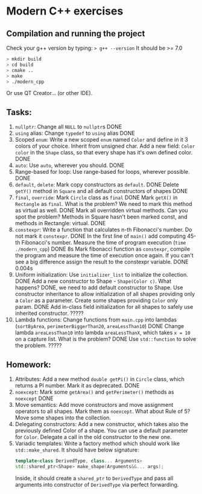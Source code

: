 # Modern C++ exercises

## Compilation and running the project

Check your g++ version by typing:
`> g++ --version`
It should be >= 7.0

```bash
> mkdir build
> cd build
> cmake ..
> make
> ./modern_cpp
```
Or use QT Creator... (or other IDE).

## Tasks:

1. `nullptr`:
    Change all `NULL` to `nullptr`s
    DONE
2. `using` alias:
    Change `typedef` to `using` alias
    DONE
3. Scoped `enum`:
    Write a new scoped `enum` named `Color` and define in it 3 colors of your choice. Inherit from unsigned char.
    Add a new field: `Color color` in the `Shape` class, so that every shape has it's own defined color.
    DONE
4. `auto`:
    Use `auto`, wherever you should.
    DONE
5. Range-based for loop:
    Use range-based for loops, wherever possible.
    DONE
6. `default`, `delete`:
    Mark copy constructors as `default`.
    DONE
    Delete `getY()` method in `Square` and all default constructors of shapes
    DONE
7. `final`, `override`:
    Mark `Circle` class as `final`
    DONE
    Mark `getX()` in `Rectangle` as `final`. What is the problem?
    We need to mark this method as virtual as well.
    DONE
    Mark all overridden virtual methods. Can you spot the problem?
    Methods in Square hasn't been marked const, and methods in Rectangle: virtual.
    DONE
8. `constexpr`:
    Write a function that calculates n-th Fibonacci's number. Do not mark it `constexpr`.
    DONE
    In the first line of `main()` add computing 45-th Fibonacci's number. Measure the time of program execution (`time ./modern_cpp`)
    DONE 8s
    Mark fibonacci function as `constexpr`, compile the program and measure the time of execution once again.
    If you can't see a big difference assign the result to the constexpr variable.
    DONE 0.004s
9. Uniform initialization:
    Use `initializer_list` to initialize the collection.
    DONE
    Add a new constructor to Shape - `Shape(Color c)`. What happens?
    DONE, we need to add default constructor to Shape.
    Use constructor inheritance to allow initialization of all shapes providing only a `Color` as a parameter. Create some shapes providing `Color` only param.
    DONE
    Add in-class field initialization for all shapes to safely use inherited constructor.
    ?????
10. Lambda functions:
    Change functions from `main.cpp` into lambdas (`sortByArea`, `perimeterBiggerThan20`, `areaLessThan10`)
    DONE
    Change lambda `areaLessThan10` into lambda `areaLessThanX`, which takes `x = 10` on a capture list. What is the problem?
    DONE
    Use `std::function` to solve the problem.
    ?????
## Homework:

1. Attributes:
    Add a new method `double getPi()` in `Circle` class, which returns a PI number. Mark it as deprecated.
    DONE
2. `noexcept`:
    Mark some `getArea()` and `getPerimeter()` methods as `noexcept`
    DONE
3. Move semantics:
    Add move constructors and move assignment operators to all shapes.
    Mark them as `noexcept`.
    What about Rule of 5?
    Move some shapes into the collection.
4. Delegating constructors:
    Add a new constructor, which takes also the previously defined Color of a shape. You can use a default parameter for `Color`.
    Delegate a call in the old constructor to the new one.
5. Variadic templates:
    Write a factory method which should work like `std::make_shared`.
    It should have below signature:
    ```cpp
    template<class DerivedType, class... Arguments>
    std::shared_ptr<Shape> make_shape(Arguments&&... args);
    ```
    Inside, it should create a `shared_ptr` to `DerivedType` and pass all arguments into constructor of `DerivedType` via perfect forwarding.
       
